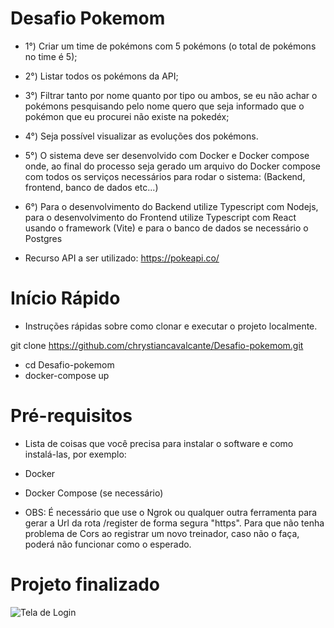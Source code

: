 # Desafio Pokemom 

* 1°) Criar um time de pokémons com 5 pokémons (o total de pokémons no time é 5);

* 2°) Listar todos os pokémons da API;

* 3°) Filtrar tanto por nome quanto por tipo ou ambos, se eu não achar o pokémons pesquisando pelo nome quero que seja informado que o pokémon que eu procurei não existe na pokedéx;

* 4°) Seja possível visualizar as evoluções dos pokémons.

* 5°) O sistema deve ser desenvolvido com Docker e Docker compose onde, ao final do processo seja gerado um arquivo do Docker compose com todos os serviços necessários para rodar o sistema: (Backend, frontend, banco de dados etc...)

* 6°) Para o desenvolvimento do Backend utilize Typescript com Nodejs, para o desenvolvimento do Frontend utilize Typescript com React usando o framework (Vite) e para o banco de dados se necessário o Postgres

* Recurso API a ser utilizado: https://pokeapi.co/


# Início Rápido

* Instruções rápidas sobre como clonar e executar o projeto localmente.

git clone https://github.com/chrystiancavalcante/Desafio-pokemom.git

* cd Desafio-pokemom
* docker-compose up


# Pré-requisitos

* Lista de coisas que você precisa para instalar o software e como instalá-las, por exemplo:

* Docker
* Docker Compose (se necessário)
* OBS: É necessário que use o Ngrok ou qualquer outra ferramenta para gerar a Url da rota /register de forma segura "https".
  Para que não tenha problema de Cors ao registrar um novo treinador, caso não o faça, poderá não funcionar como o esperado.

# Projeto finalizado

![Tela de Login](https://firebasestorage.googleapis.com/v0/b/softwarepro-28ade.appspot.com/o/Captura%20de%20Tela%202024-01-02%20a%CC%80s%2009.50.16.png?alt=media&token=7e2500f5-89e5-4bf2-a8f6-d7ccefa3e58b)

